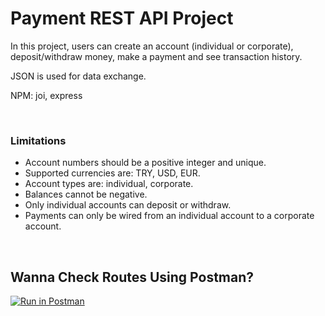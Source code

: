 # Payment REST API Project

In this project, users can create an account (individual or corporate), deposit/withdraw money, make a payment and see transaction history.

JSON is used for data exchange.

NPM: joi, express

<br/>

### Limitations
- Account numbers should be a positive integer and unique.
- Supported currencies are: TRY, USD, EUR.
- Account types are: individual, corporate.
- Balances cannot be negative.
- Only individual accounts can deposit or withdraw.
- Payments can only be wired from an individual account to a corporate account.

<br/>

## Wanna Check Routes Using Postman?

[![Run in Postman](https://run.pstmn.io/button.svg)](https://app.getpostman.com/run-collection/644725196f7003fdd000?action=collection%2Fimport)
